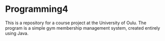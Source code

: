 # Programming4
This is a repository for a course project at the University of Oulu.
The program is a simple gym membership management system, created entirely using Java.
